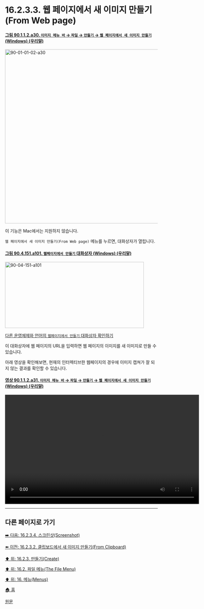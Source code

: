 # 16.2.3.3. 웹 페이지에서 새 이미지 만들기(From Web page)

<a id="90-01-01-02-a30"></a>

#### [그림 90.1.1.2.a30. `이미지 메뉴 바` → `파일` → `만들기` → `웹 페이지에서 새 이미지 만들기` (Windows) (우리말)](./90-01-01-02-00-create.md#90-01-01-02-a30)
<img width="860" height="574" alt="90-01-01-02-a30" src="https://github.com/user-attachments/assets/b4468447-f9b0-441e-94df-82d2a00a57cb" />

이 기능은 Mac에서는 지원하지 않습니다.

`웹 페이지에서 새 이미지 만들기(From Web page)` 메뉴를 누르면, 대화상자가 열립니다.

<a id="90-04-151-a101"></a>

#### [그림 90.4.151.a101. `웹페이지에서 만들기` 대화상자 (Windows) (우리말)](./90-04-0151-create_from_webpage.md#90-04-151-a101)
<img width="458" height="218" alt="90-04-151-a101" src="https://github.com/user-attachments/assets/79127038-ef93-410c-9ed3-6d40ddcb06e6" />

[다른 운영체제와 언어의 `웹페이지에서 만들기` 대화상자 확인하기](./90-04-0151-create_from_webpage.md#90-04-151-a102)

이 대화상자에 웹 페이지의 URL을 입력하면 웹 페이지의 이미지를 새 이미지로 만들 수 있습니다.

아래 영상을 확인해보면, 현재의 인터렉티브한 웹페이지의 경우에 이미지 캡쳐가 잘 되지 않는 결과를 확인할 수 있습니다.

<a id="90-01-01-02-a31"></a>

#### [영상 90.1.1.2.a31. `이미지 메뉴 바` → `파일` → `만들기` → `웹 페이지에서 새 이미지 만들기` (Windows) (우리말)](./90-01-01-02-00-create.md#90-01-01-02-a31)
<video controls="controls" width="640" height="360" src="https://github.com/user-attachments/assets/55518664-5118-41c2-a24a-aa2ac4400bd2"></video>

***

## 다른 페이지로 가기

[➡️ 다음: 16.2.3.4. 스크린샷(Screenshot)](./16-02-03-04-screenshot.md)

[⬅️ 이전: 16.2.3.2. 클립보드에서 새 이미지 만들기(From Clipboard)](./16-02-03-02-from_clipboard.md)

[⬆️ 위: 16.2.3. 만들기(Create)](./16-02-03-00-create.md)

[⬆️ 위: 16.2. 파일 메뉴(The File Menu)](./16-02-00-the-file-menu.md)

[⬆️ 위: 16. 메뉴(Menus)](./16-00-menus.md)

[🏠 홈](./00-home.md)

[원문](https://docs.gimp.org/2.10/ko/gimp-file-create.html#idm22844)